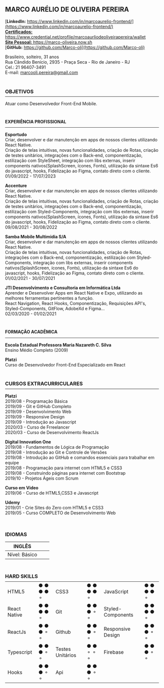 ## **MARCO AURÉLIO DE OLIVEIRA PEREIRA**

[**LinkedIn:** https://www.linkedin.com/in/marcoaurelio-frontend/](https://www.linkedin.com/in/marcoaurelio-frontend/)<br>
[**Certificados:** https://www.credential.net/profile/marcoaurliodeoliveirapereira/wallet ](https://www.credential.net/profile/marcoaurliodeoliveirapereira/wallet)<br>
[**Site Pessoal:** https://marco-oliveira.now.sh ](https://marco-oliveira.now.sh)<br>
[**GitHub:** https://github.com/Marco-oli](https://github.com/Marco-oli)

Brasileiro, solteiro, 31 anos<br>
Rua Cândido Benicio, 2935 - Praça Seca - Rio de Janeiro - RJ<br>
Cel.: 21 96407-3491<br>
E-mail: marcooli.pereira@gmail.com<br>

<br>

### <p style="line-height:0">**OBJETIVOS**</p>

---

Atuar como Desenvolvedor Front-End Mobile.

<br>

#### <p style="line-height:0">**EXPERIÊNCIA PROFISSIONAL**</p>

---

**Esportudo**<br>
Criar, desenvolver e dar manutenção em apps de nossos clientes utilizando React Native.<br>
Criação de telas intuitivas, novas funcionalidades, criação de Rotas, criação de testes unitários, integrações com o Back-end, componentização, estilização com StyleSheet, integração com libs externas, inserir components nativos(SplashScreen, ícones, Fonts), utilização da sintaxe Es6 do javascript, hooks, Fidelização ao Figma, contato direto com o cliente.<br>
01/09/2022 - 17/07/2023

**Accenture**<br>
Criar, desenvolver e dar manutenção em apps de nossos clientes utilizando React Native.<br>
Criação de telas intuitivas, novas funcionalidades, criação de Rotas, criação de testes unitários, integrações com o Back-end, componentização, estilização com Styled-Components, integração com libs externas, inserir components nativos(SplashScreen, ícones, Fonts), utilização da sintaxe Es6 do javascript, hooks, Fidelização ao Figma, contato direto com o cliente.<br>
09/08/2021 - 30/08/2022

**Samba Mobile Multimidia S/A**<br>
Criar, desenvolver e dar manutenção em apps de nossos clientes utilizando React Native.<br>
Criação de telas intuitivas, novas funcionalidades, criação de Rotas, integrações com o Back-end, componentização, estilização com Styled-Components, integração com libs externas, inserir components nativos(SplashScreen, ícones, Fonts), utilização da sintaxe Es6 do javascript, hooks, Fidelização ao Figma, contato direto com o cliente.<br>
01/02/2021 - 30/07/2021

**JTI Desenvolvimento e Consultoria em Informática Ltda**<br>
Aprender e Desenvolver Apps em React Native e Expo, utilizando as melhores ferramentas pertinentes a função.<br>
React Navigation, React Hooks, Componentização, Requisições API's, Styled-Components, GitFlow, AdobeXd e Figma...<br>
02/03/2020 - 01/02/2021

<br>

#### <p style="line-height:0">**FORMAÇÃO ACADÊMICA**</p>

---

**Escola Estadual Professora Maria Nazareth C. Silva**<br>
Ensino Médio Completo (2009)

**Platzi**<br>
Curso de Desenvolvedor Front-End Especializado em React

<br>

### <p style="line-height:0">**CURSOS EXTRACURRICULARES**</p>

---

**Platzi**<br>
2019/08 - Programação Básica<br>
2019/09 - Git e GitHub Completo<br>
2019/09 - Desenvolvimento Web<br>
2019/09 - Responsive Design<br>
2019/09 - Introdução ao Javascript<br>
2020/03 - Curso de Frreelancer<br>
2020/03 - Curso de Desenvolvimento ReactJs<br>

**Digital Innovation One**<br>
2019/08 - Fundamentos de Lógica de Programação <br>
2019/08 - Introdução ao Git e Controle de Versões<br>
2019/08 - Introdução ao GitHub e comandos essenciais para trabalhar em equipe<br>
2019/08 - Programação para internet com HTML5 e CSS3<br>
2019/08 - Construindo páginas para internet com Bootstrap<br>
2019/10 - Projetos Ágeis com Scrum<br>

**Curso em Video**<br>
2019/06 - Curso de HTML5,CSS3 e Javascript<br>

**Udemy**<br>
2019/01 - Crie Sites do Zero com HTML5 e CSS3 <br>
2019/05 - Curso COMPLETO de Desenvolvimento Web<br>

<br>

### <p style="line-height:1">**IDIOMAS**</p>

| INGLÊS        |     |     |
| ------------- | --- | --- |
| Nível: Básico |     |     |

<br>

### <p style="line-height:0">**HARD SKILLS**</p>

|              |           |                  |           |                   |           |
| ------------ | --------- | ---------------- | --------- | ----------------- | --------- |
| HTML5        | ● ● ● ● ⚬ | CSS3             | ● ● ● ● ⚬ | JavaScript        | ● ● ● ● ⚬ |
| React Native | ● ● ● ● ⚬ | Git              | ● ● ● ⚬ ⚬ | Styled-Components | ● ● ● ● ⚬ |
| ReactJs      | ● ● ● ⚬ ⚬ | Github           | ● ● ● ⚬ ⚬ | Responsive Design | ● ● ● ⚬ ⚬ |
| Typescript   | ● ● ● ⚬ ⚬ | Testes Unitários | ● ● ⚬ ⚬ ⚬ | Firebase          | ● ● ● ⚬ ⚬ |
| Hooks        | ● ● ● ⚬ ⚬ | Api              | ● ● ● ⚬ ⚬ |
